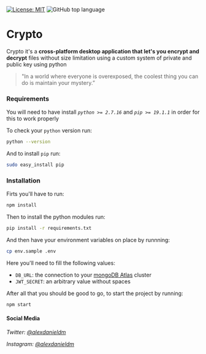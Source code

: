 [![License: MIT](https://img.shields.io/badge/License-MIT-yellow.svg)](https://opensource.org/licenses/MIT) ![GitHub top language](https://img.shields.io/github/languages/top/alexdanieldm/crypto)

# Crypto
Crypto it's a **cross-platform desktop application that let's you encrypt and decrypt** files without size limitation using a custom system of private and public key using python

> "In a world where everyone is overexposed, the coolest thing you can do is maintain your mystery.”

### Requirements

You will need to have install *`python >= 2.7.16`* and *`pip >= 19.1.1`* in order for this to work properly

To check your `python` version run:
```sh
python --version
```

And to install `pip` run:
```sh
sudo easy_install pip
```

### Installation
Firts you'll have to run:
```sh
npm install
```

Then to install the python modules run:

```sh
pip install -r requirements.txt
```

And then have your environment variables on place by runnning:
```sh
cp env.sample .env
```
Here you'll need to fill the following values:
* `DB_URL`: the connection to your [mongoDB Atlas](https://www.mongodb.com/cloud/atlas/lp/try2?utm_source=google&utm_campaign=gs_footprint_row_search_brand_atlas_desktop&utm_term=mongodb%20atlas&utm_medium=cpc_paid_search&utm_ad=e&utm_ad_campaign_id=7326400240) cluster 
* `JWT_SECRET`: an arbitrary value without spaces

After all that you should be good to go, to start the project by running:
```sh
npm start
```

#### Social Media
_Twitter: [@alexdanieldm](https://twitter.com/alexdanieldm)_

_Instagram: [@alexdanieldm](https://www.instagram.com/alexdanieldm/)_
